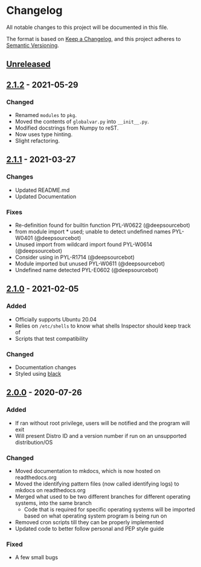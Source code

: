 # Changelog

All notable changes to this project will be documented in this file.

The format is based on [Keep a Changelog](https://keepachangelog.com/en/1.0.0/), and this project adheres to [Semantic Versioning](https://semver.org/spec/v2.0.0.html).

## [Unreleased]

## [2.1.2] - 2021-05-29

### Changed

- Renamed `modules` to `pkg`.
- Moved the contents of `globalvar.py` into `__init__.py`.
- Modified docstrings from Numpy to reST.
- Now uses type hinting.
- Slight refactoring.


## [2.1.1] - 2021-03-27

### Changes

- Updated README.md
- Updated Documentation

### Fixes

- Re-definition found for builtin function PYL-W0622 (@deepsourcebot)
- from module import \* used; unable to detect undefined names PYL-W0401 (@deepsourcebot)
- Unused import from wildcard import found PYL-W0614 (@deepsourcebot)
- Consider using in PYL-R1714 (@deepsourcebot)
- Module imported but unused PYL-W0611 (@deepsourcebot)
- Undefined name detected PYL-E0602 (@deepsourcebot)

## [2.1.0] - 2021-02-05

### Added

- Officially supports Ubuntu 20.04
- Relies on `/etc/shells` to know what shells Inspector should keep track of
- Scripts that test compatibility

### Changed

- Documentation changes
- Styled using [black](https://github.com/psf/black)

## [2.0.0] - 2020-07-26

### Added

- If ran without root privilege, users will be notified and the program will exit
- Will present Distro ID and a version number if run on an unsupported distribution/OS

### Changed

- Moved documentation to mkdocs, which is now hosted on readthedocs.org
- Moved the identifying pattern files (now called identifying logs) to mkdocs on readthedocs.org
- Merged what used to be two different branches for different operating systems, into the same branch
  - Code that is required for specific operating systems will be imported based on what operating system program is being run on
- Removed cron scripts till they can be properly implemented
- Updated code to better follow personal and PEP style guide

### Fixed

- A few small bugs

[unreleased]: https://github.com/StrangeRanger/inspector/compare/v2.1.2...HEAD
[2.1.2]: https://github.com/StrangeRanger/inspector/releases/tag/v2.1.2
[2.1.1]: https://github.com/StrangeRanger/inspector/releases/tag/v2.1.1
[2.1.0]: https://github.com/StrangeRanger/inspector/releases/tag/v2.1.0
[2.0.0]: https://github.com/StrangeRanger/inspector/releases/tag/v2.0.0

